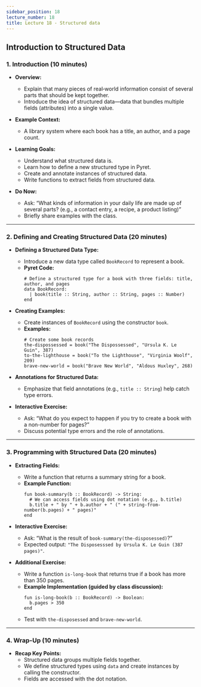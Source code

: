```yaml
---
sidebar_position: 18
lecture_number: 18
title: Lecture 18 - Structured data
---
```




## Introduction to Structured Data

### 1. Introduction (10 minutes)

- **Overview:**
  - Explain that many pieces of real‑world information consist of several parts that should be kept together.
  - Introduce the idea of structured data—data that bundles multiple fields (attributes) into a single value.

- **Example Context:**
  - A library system where each book has a title, an author, and a page count.

- **Learning Goals:**
  - Understand what structured data is.
  - Learn how to define a new structured type in Pyret.
  - Create and annotate instances of structured data.
  - Write functions to extract fields from structured data.

- **Do Now:**
  - Ask: “What kinds of information in your daily life are made up of several parts? (e.g., a contact entry, a recipe, a product listing)”
  - Briefly share examples with the class.

---

### 2. Defining and Creating Structured Data (20 minutes)

- **Defining a Structured Data Type:**
  - Introduce a new data type called `BookRecord` to represent a book.
  - **Pyret Code:**
    ```pyret
    # Define a structured type for a book with three fields: title, author, and pages
    data BookRecord:
      | book(title :: String, author :: String, pages :: Number)
    end
    ```

- **Creating Examples:**
  - Create instances of `BookRecord` using the constructor `book`.
  - **Examples:**
    ```pyret
    # Create some book records
    the-dispossessed = book("The Dispossessed", "Ursula K. Le Guin", 387)
    to-the-lighthouse = book("To the Lighthouse", "Virginia Woolf", 209)
    brave-new-world = book("Brave New World", "Aldous Huxley", 268)
    ```

- **Annotations for Structured Data:**
  - Emphasize that field annotations (e.g., `title :: String`) help catch type errors.

- **Interactive Exercise:**
  - Ask: “What do you expect to happen if you try to create a book with a non-number for pages?”
  - Discuss potential type errors and the role of annotations.

---

### 3. Programming with Structured Data (20 minutes)

- **Extracting Fields:**
  - Write a function that returns a summary string for a book.
  - **Example Function:**
    ```pyret
    fun book-summary(b :: BookRecord) -> String:
      # We can access fields using dot notation (e.g., b.title)
      b.title + " by " + b.author + " (" + string-from-number(b.pages) + " pages)"
    end
    ```

- **Interactive Exercise:**
  - Ask: “What is the result of `book-summary(the-disposessed)`?”
  - Expected output:
    `"The Disposesssed by Ursula K. Le Guin (387 pages)"`.

- **Additional Exercise:**
  - Write a function `is-long-book` that returns true if a book has more than 350 pages.
  - **Example Implementation (guided by class discussion):**
    ```pyret
    fun is-long-book(b :: BookRecord) -> Boolean:
      b.pages > 350
    end
    ```
  - Test with `the-disposessed` and `brave-new-world`.

---

### 4. Wrap-Up (10 minutes)

- **Recap Key Points:**
  - Structured data groups multiple fields together.
  - We define structured types using `data` and create instances by calling the constructor.
  - Fields are accessed with the dot notation.
